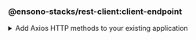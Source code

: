 ### @ensono-stacks/rest-client:client-endpoint

<details>
<summary>Add Axios HTTP methods to your existing application</summary>

This plugin gives you choice of selecting from the HTTP methods using Axios as the provider for setting up the initial building blocks of your new endpoint.

## Prerequisites

This generator requires no prerequisites.

## Usage

```bash
nx @ensono-stacks/rest-client:client-endpoint --name client-endpoint --directory libs --endpointVersion 2 --envVar API_URL --httpClient @ensono-stacks/http-clients --methods get post patch --tags client_endpoint
```

### Command line arguments

The following command line arguments are available:

| Option            | Description                                                | Type    | Accepted Values                              | Default         | Required |
| ----------------- | ---------------------------------------------------------- | ------- | -------------------------------------------- | --------------- | -------- |
| --name            | Library name                                               | string  |                                              |                 | true     |
| --directory       | A directory where the endpoint is placed                   | string  |                                              |                 | true     |
| --endpointVersion | The version of the endpoint                                | integer |                                              | default-integer | true     |
| --envVar          | The name of the API url environment variable               | string  |                                              |                 | true     |
| --httpClient      | The import path of the http-client used in the application | string  |                                              |                 | true     |
| --methods         | Client methods to generate                                 | string  | get, post, patch, put, delete, head, options |                 | true     |
| --tags            | Add tags to the library (used for linting)                 | string  |                                              |                 |          |

### Generator Output

##### What is the output of the above commands?

```text title="Example of files being generated"

└── libs
    └── client-endpoint
        └── V1
            ├── index.ts
            ├── index.test.ts
            └── index.types.ts
└── .env
```

</details>
